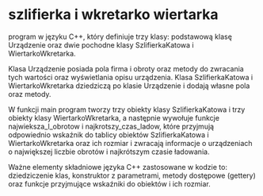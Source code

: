 # szlifierka i wkretarko wiertarka
program w języku C++, który definiuje trzy klasy: podstawową klasę Urządzenie oraz dwie pochodne klasy SzlifierkaKatowa i WiertarkoWkretarka.

Klasa Urządzenie posiada pola firma i obroty oraz metody do zwracania tych wartości oraz wyświetlania opisu urządzenia. Klasa SzlifierkaKatowa i WiertarkoWkretarka dziedziczą po klasie Urządzenie i dodają własne pola oraz metody.

W funkcji main program tworzy trzy obiekty klasy SzlifierkaKatowa i trzy obiekty klasy WiertarkoWkretarka, a następnie wywołuje funkcje najwieksza_l_obrotow i najkrotszy_czas_ladow, które przyjmują odpowiednio wskaźnik do tablicy obiektów SzlifierkaKatowa i WiertarkoWkretarka oraz ich rozmiar i zwracają informacje o urządzeniach o największej liczbie obrotów i najkrótszym czasie ładowania.

Ważne elementy składniowe języka C++ zastosowane w kodzie to: dziedziczenie klas, konstruktor z parametrami, metody dostępowe (gettery) oraz funkcje przyjmujące wskaźniki do obiektów i ich rozmiar.
